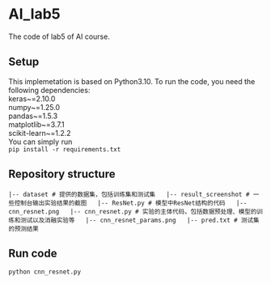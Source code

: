 # AI_lab5
The code of lab5 of AI course.  
## Setup
This implemetation is based on Python3.10. To run the code, you need the following dependencies:  
keras~=2.10.0  
numpy~=1.25.0  
pandas~=1.5.3  
matplotlib~=3.7.1  
scikit-learn~=1.2.2  
You can simply run  
`pip install -r requirements.txt`  
## Repository structure  
`|-- dataset # 提供的数据集，包括训练集和测试集  
|-- result_screenshot # 一些控制台输出实验结果的截图  
|-- ResNet.py # 模型中ResNet结构的代码  
|-- cnn_resnet.png  
|-- cnn_resnet.py # 实验的主体代码，包括数据预处理、模型的训练和测试以及消融实验等  
|-- cnn_resnet_params.png  
|-- pred.txt # 测试集的预测结果  
`
## Run code  
`python cnn_resnet.py`  

